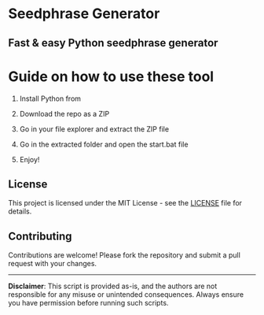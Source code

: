 # Seedphrase Generator    
    
## Fast & easy Python seedphrase generator  
         
# Guide on how to use these tool    
       
1. Install Python from   
 
2. Download the repo as a ZIP 
  
3. Go in your file explorer and extract the ZIP file   
     
4. Go in the extracted folder and open the start.bat file   
   
5. Enjoy!     
      
## License     
  
This project is licensed under the MIT License - see the [LICENSE](LICENSE) file for details.       
   
## Contributing  
    
Contributions are welcome! Please fork the repository and submit a pull request with your changes.     
    
---    
   
**Disclaimer**: This script is provided as-is, and the authors are not responsible for any misuse or unintended consequences. Always ensure you have permission before running such scripts.   